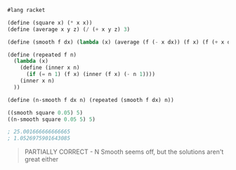 ```lisp
#lang racket

(define (square x) (* x x))
(define (average x y z) (/ (+ x y z) 3)

(define (smooth f dx) (lambda (x) (average (f (- x dx)) (f x) (f (+ x dx))))

(define (repeated f n)
  (lambda (x)
    (define (inner x n)
      (if (= n 1) (f x) (inner (f x) (- n 1))))
    (inner x n)
  ))

(define (n-smooth f dx n) (repeated (smooth f dx) n))

((smooth square 0.05) 5)
((n-smooth square 0.05 5) 5)

; 25.001666666666665
; 1.0526975901643085
```

> PARTIALLY CORRECT - N Smooth seems off, but the solutions aren't great either